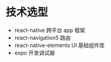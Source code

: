 # 技术选型

- react-native 跨平台 app 框架
- react-navigation5 路由
- react-native-elements UI 基础组件库
- expo 开发调试器
